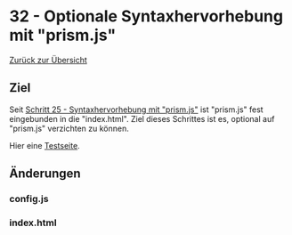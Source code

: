 32 - Optionale Syntaxhervorhebung mit "prism.js"
================================================

[Zurück zur Übersicht][MAIN]

Ziel
----

Seit [Schritt 25 - Syntaxhervorhebung mit "prism.js"][STEP25-PRISMJS]
ist "prism.js" fest eingebunden in die "index.html".
Ziel dieses Schrittes ist es, optional auf "prism.js" verzichten
zu können.

Hier eine [Testseite][EXAMPLE].

Änderungen
----------

### config.js

### index.html

[MAIN]:  ../README.md
[STEP25-PRISMJS]: ../step-25_prismjs/README.md
[EXAMPLE]: index.md
